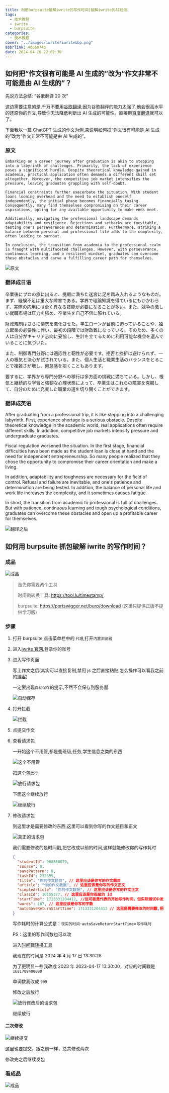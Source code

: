 ```yaml
---
title: 利用burpsuite破解iwrite的写作时间|破解iwrite的AI检测
tags:
  - 技术教程
  - iwrite
  - burpsuite
categories:
  - 技术教程
cover: "../images/iwrite/iwrite&bp.png"
abbrlink: 4d6a074b
date: 2024-04-16 22:02:30
---
```


## 如何把“作文很有可能是 AI 生成的”改为“作文非常不可能是由 AI 生成的”？

先说方法总结: “谷歌翻译 20 次”

这边需要注意的是,千万不要用[谷歌翻译](https://translate.google.cn/),因为谷歌翻译的能力太强了,他会很高水平的还原你的作文,导致你无法降低判断出 AI 生成的可能性。直接用[百度翻译](https://fanyi.baidu.com/)就可以了。

下面我以一篇 ChatGPT 生成的作文为例,来说明如何把“作文很有可能是 AI 生成的”改为“作文非常不可能是由 AI 生成的”。

### 原文

```
Embarking on a career journey after graduation is akin to stepping into a labyrinth of challenges. Primarily, the lack of experience poses a significant hurdle. Despite theoretical knowledge gained in academia, practical application often demands a different skill set altogether. Moreover, the competitive job market intensifies the pressure, leaving graduates grappling with self-doubt.

Financial constraints further exacerbate the situation. With student loans looming overhead and the need to establish oneself independently, the initial phase becomes financially taxing. Consequently, many find themselves compromising on their career aspirations, opting for any available opportunity to make ends meet.

Additionally, navigating the professional landscape demands adaptability and resilience. Rejections and setbacks are inevitable, testing one's perseverance and determination. Furthermore, striking a balance between personal and professional life adds to the complexity, often leading to burnout.

In conclusion, the transition from academia to the professional realm is fraught with multifaceted challenges. However, with perseverance, continuous learning, and a resilient mindset, graduates can overcome these obstacles and carve a fulfilling career path for themselves.
```

![原文](../images/iwrite/1713282497160.png)

### 翻译成日语

卒業後にプロの旅に出ると、挑戦に満ちた迷宮に足を踏み入れるようなものだ。まず、経験不足は重大な障害である。学界で理論知識を得ているにもかかわらず、実際の応用には全く異なる技能が必要になることが多い。また、競争の激しい就職市場は圧力を強め、卒業生を自己不信に陥れている。

財政規制はさらに情勢を悪化させた。学生ローンが目前に迫っていることや、独立起業の必要性に伴い、最初の段階では財政難になっている。そのため、多くの人は自分がキャリア志向に妥協し、生計を立てるために利用可能な機会を選んでいることに気づいた。

また、制御専門分野には適応性と靭性が必要です。拒否と挫折は避けられず、一人の根気と決心が試されている。また、個人生活と職業生活のバランスをとることで複雑さが増し、倦怠感を招くこともあります。

要するに、学界から専門分野への移行は多方面の挑戦に満ちている。しかし、根気と継続的な学習と強靭な心理状態によって、卒業生はこれらの障害を克服して、自分のために充実した職業の道を切り開くことができます。

### 翻译成英语

After graduating from a professional trip, it is like stepping into a challenging labyrinth. First, experience shortage is a serious obstacle. Despite theoretical knowledge in the academic world, real applications often require different skills. In addition, competitive job markets intensify pressure and undergraduate graduates.

Fiscal regulation worsened the situation. In the first stage, financial difficulties have been made as the student loan is close at hand and the need for independent entrepreneurship. So many people realized that they chose the opportunity to compromise their career orientation and make a living.

In addition, adaptability and toughness are necessary for the field of control. Refusal and failure are inevitable, and one's patience and determination are being tested. In addition, the balance of personal life and work life increases the complexity, and it sometimes causes fatigue.

In short, the transition from academic to professional is full of challenges. But with patience, continuous learning and tough psychological conditions, graduates can overcome these obstacles and open up a profitable career for themselves.

![翻译之后](../images/iwrite/PixPin_2024-04-16_23-50-49.png)

## 如何用 burpsuite 抓包破解 iwrite 的写作时间？

### 成品

![成品](../images/iwrite/image.png)

> 首先你需要两个工具
>
> 时间戳转换工具: https://tool.lu/timestamp/
>
> burpsuite: https://portswigger.net/burp/download (这里只提供正版不提供学习版)

### 步骤

1. 打开 burpsuite,点击菜单栏中的 `代理`,打开`内置浏览器`

2. 进入[iwrite 官网](https://iwrite.unipus.cn/login/),登录你的账号

3. 进入写作页面

   写上作文之后(其实可以直接复制,禁用 js 之后直接粘贴,怎么操作可以看我之前的[博客](/posts/9a26b151))

   一定要出现`自动保存`的提示,不然不会保存到服务器

   ![自动保存](../images/iwrite/PJ/image.png)

4. 打开拦截

   ![拦截](../images/iwrite/PJ/image-1.png)

5. 点提交作文

6. 查看请求包

   一开始这个不用管,都是些班级,任务,学生信息之类的东西

   ![这个不用管](../images/iwrite/PJ/image-2.png)

   把这个包`放行`

   ![放行请求包](../images/iwrite/PJ/image-3.png)

   下面这个继续放行

   ![继续放行](../images/iwrite/PJ/image-4.png)

7. 修改请求包

   到这里才是需要修改的东西,这里可以看到你写的作文题目和正文

   ![真正的请求包](../images/iwrite/PJ/image-5.png)

   我们需要修改的是时间戳,把它改成以前的时间,这样就能修改你的写作耗时

   ```json
   {
     "studentId": 908508079,
     "source": 0,
     "savePattern": 0,
     "taskId": 232395,
     "title": "你的作文题目", // 这里应该是你写的作文题目
     "article": "你的作文数据", // 这里应该是你写的作文正文
     "simpleArticle": "你的作文数据", // 这里应该是你写的作文正文
     "classId": 10155377, // 这里应该是你班级的 id
     "startTime": 1713331204412, //这可能是代表的开始写作时间，但实际测试中发现，这个数据无法被利用修改
     "words": 167, // 这里应该是你写的字数
     "autoSaveReturnStartTime": 1713331204413 // 这里是需要修改的时间戳,把他改成以前的时间
   }
   ```

   写作耗时的计算公式是：`现实的时间`-`autoSaveReturnStartTime`=`写作耗时`

   PS：这里的写作词数也可以改

   进入[时间戳转换工具](https://tool.lu/timestamp/)

   我现在的时间是 2024 年 4 月 17 日 13:30:28

   为了更明显一些我改成 2023 年 2023-04-17 13:30:00，对应的时间戳是 `1681709400000`

   单词数我改成 `999`

   修改之后放行

   ![放行修改后的请求包](../images/iwrite/PJ/image-6.png)

   继续放行

#### 二次修改

  
   ![继续提交](../images/iwrite/PJ/image-7.png)

   这里也要提交，跟之前一样，总共修改两次

   修改完之后继续发包

### 看成品

![成品](../images/iwrite/PJ/image-8.png)

